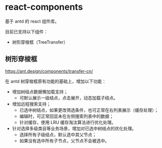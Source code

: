 # react-components

基于 antd 的 react 组件库。

目前已支持以下组件：

- 树形穿梭框（TreeTransfer）

## 树形穿梭框

https://ant.design/components/transfer-cn/

在 antd 树穿梭框原有功能的基础上，增加以下功能：

- 增加树结点数据懒加载支持；
  - 可默认展示一级结点，点击展开，动态加载子结点。
- 增加远程搜索支持；
  - 已选中树结点，如果更改筛选条件，也可正常在右列表展示（缓存处理）；
  - 编辑时，可正常回显未在左侧搜索列表中的数据；
  - 针对缓存，使用 LRU 缓存淘汰算法进行优化处理。
- 针对选择多级类目等业务场景，增加对已选中树结点的优化处理。
  - 选择所有子级结点，默认选中其父节点；
  - 如果没有选中所有子节点，父节点不会被选中。
